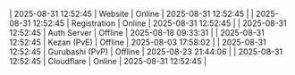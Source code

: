| 2025-08-31 12:52:45 | Website | Online | 2025-08-31 12:52:45 |
| 2025-08-31 12:52:45 | Registration | Online | 2025-08-31 12:52:45 |
| 2025-08-31 12:52:45 | Auth Server | Offline | 2025-08-18 09:33:31 |
| 2025-08-31 12:52:45 | Kezan (PvE) | Offline | 2025-08-03 17:58:02 |
| 2025-08-31 12:52:45 | Gurubashi (PvP) | Offline | 2025-08-23 21:44:06 |
| 2025-08-31 12:52:45 | Cloudflare | Online | 2025-08-31 12:52:45 |
